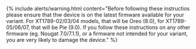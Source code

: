 {% include alerts/warning.html content="Before following these instructios please ensure that thw device is on the latest firmware available for your variant. For XT1789-02/03/04 models, that will be Oreo (8.0), for XT1789-05/06/07, that will be Pie (9.0). If you follow these instructions on any other firmware (eg. Nougat 7.0/7.1.1), or a firmware not intended for your variant, you are very likely to damage the device." %}
